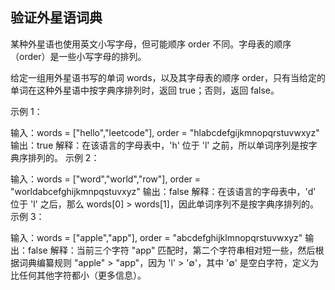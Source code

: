 
## 验证外星语词典
某种外星语也使用英文小写字母，但可能顺序 order 不同。字母表的顺序（order）是一些小写字母的排列。

给定一组用外星语书写的单词 words，以及其字母表的顺序 order，只有当给定的单词在这种外星语中按字典序排列时，返回 true；否则，返回 false。

 

示例 1：

输入：words = ["hello","leetcode"], order = "hlabcdefgijkmnopqrstuvwxyz"
输出：true
解释：在该语言的字母表中，'h' 位于 'l' 之前，所以单词序列是按字典序排列的。
示例 2：

输入：words = ["word","world","row"], order = "worldabcefghijkmnpqstuvxyz"
输出：false
解释：在该语言的字母表中，'d' 位于 'l' 之后，那么 words[0] > words[1]，因此单词序列不是按字典序排列的。
示例 3：

输入：words = ["apple","app"], order = "abcdefghijklmnopqrstuvwxyz"
输出：false
解释：当前三个字符 "app" 匹配时，第二个字符串相对短一些，然后根据词典编纂规则 "apple" > "app"，因为 'l' > '∅'，其中 '∅' 是空白字符，定义为比任何其他字符都小（更多信息）。